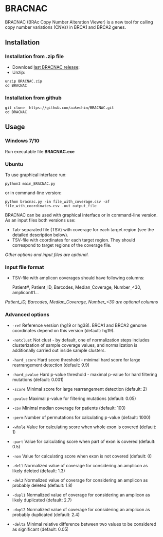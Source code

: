 # BRACNAC
BRACNAC (BRAc Copy Number Alteration Viewer)  is a new tool for calling copy number variations (CNVs) in BRCA1 and BRCA2 genes. 
## Installation
### Installation from .zip file
* Download [last BRACNAC release](https://github.com/aakechin/BRACNAC.zip):
* Unzip:
 ```
unzip BRACNAC.zip
cd BRACNAC
 ```
### Installation from github
```
git clone  https://github.com/aakechin/BRACNAC.git
cd BRACNAC
```
## Usage
### Windows 7/10
Run executable file **BRACNAC.exe**
### Ubuntu
To use graphical interface run:
```
python3 main_BRACNAC.py
```
or in command-line version:
```
python bracnac.py -in file_with_coverage.csv -af file_with_coordinates.csv -out output_file
```
BRACNAC can be used with graphical interface or in command-line version. As an input files both versions use:
* Tab-separated file (TSV) with coverage for each target region (see the detailed description below).
* TSV-file with coordinates for each target region. They should correspond to target regions of the coverage file.

*Other options and input files are optional.*
### Input file format
* TSV-file with amplicon coverages should have following columns: 

    Patient#, Patient_ID, Barcodes, Median_Coverage, Number_<30, amplicon#1...
                   
*Patient_ID, Barcodes, Median_Coverage, Number_<30 are optional columns*
### Advanced options
* `-ref` Reference version (hg19 or hg38). BRCA1 and BRCA2 genome coordinates depend on this version (default: hg19).

* `-notclust` Not clust - by default, one of normalization steps includes clusterization of sample coverage values, and normalization is additionally carried out inside sample clusters.
* `-hard_score` Hard score threshold - minimal hard score for large rearrangement detection (default: 9.9)
* `-hard_pvalue` Hard p-value threshold - maximal p-value for hard filtering mutations (default: 0.001)
* `-score` Minimal score for large rearrangement detection (default: 2)
* `-pvalue` Maximal p-value for filtering mutations (default: 0.05)
* `-cov` Minimal median coverage for patients (default: 100)
* `-perm` Number of permutations for calculating p-value (default: 1000)
* `-whole` Value for calculating score when whole exon is covered (default: 1)
* `-part` Value for calculating score when part of exon is covered (default: 0.5)
* `-non` Value for calculating score when exon is not covered (default: 0)
* `-del1` Normalized value of coverage for considering an amplicon as likely deleted (default: 1.3)
* `-del2` Normalized value of coverage for considering an amplicon as probably deleted (default: 1.8)
* `-dupl1` Normalized value of coverage for considering an amplicon as likely duplicated (default: 2.7)
* `-dupl2` Normalized value of coverage for considering an amplicon as probably duplicated (default: 2.4)
* `-delta` Minimal relative difference between two values to be considered as significant (default: 0.05)
